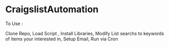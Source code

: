# CraigslistAutomation
To Use : 

Clone Repo, Load Script , Install Libraries, Modify List searchs to keywords of items your interested in, Setup Email, Run via Cron 
